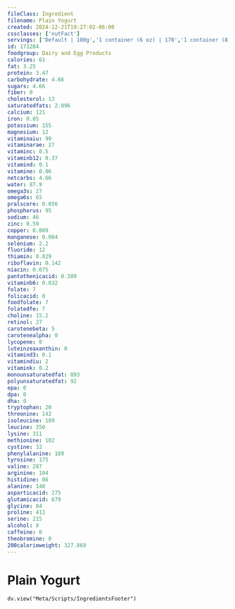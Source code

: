 ```yaml
---
fileClass: Ingredient
filename: Plain Yogurt
created: 2024-12-21T19:27:02-06:00
cssclasses: ['nutFact']
servings: ['Default | 100g','1 container (6 oz) | 170','1 container (8 oz) | 227','1/2 container (4 oz) | 113','1 cup (8 fl oz) | 245']
id: 171284
foodgroup: Dairy and Egg Products
calories: 61
fat: 3.25
protein: 3.47
carbohydrate: 4.66
sugars: 4.66
fiber: 0
cholesterol: 13
saturatedfats: 2.096
calcium: 121
iron: 0.05
potassium: 155
magnesium: 12
vitaminaiu: 99
vitaminarae: 27
vitaminc: 0.5
vitaminb12: 0.37
vitamind: 0.1
vitamine: 0.06
netcarbs: 4.66
water: 87.9
omega3s: 27
omega6s: 65
pralscore: 0.056
phosphorus: 95
sodium: 46
zinc: 0.59
copper: 0.009
manganese: 0.004
selenium: 2.2
fluoride: 12
thiamin: 0.029
riboflavin: 0.142
niacin: 0.075
pantothenicacid: 0.389
vitaminb6: 0.032
folate: 7
folicacid: 0
foodfolate: 7
folatedfe: 7
choline: 15.2
retinol: 27
carotenebeta: 5
carotenealpha: 0
lycopene: 0
luteinzeaxanthin: 0
vitamind3: 0.1
vitamindiu: 2
vitamink: 0.2
monounsaturatedfat: 893
polyunsaturatedfat: 92
epa: 0
dpa: 0
dha: 0
tryptophan: 20
threonine: 142
isoleucine: 189
leucine: 350
lysine: 311
methionine: 102
cystine: 32
phenylalanine: 189
tyrosine: 175
valine: 287
arginine: 104
histidine: 86
alanine: 148
asparticacid: 275
glutamicacid: 679
glycine: 84
proline: 411
serine: 215
alcohol: 0
caffeine: 0
theobromine: 0
200calorieweight: 327.869
---
```


# Plain Yogurt

```dataviewjs
dv.view("Meta/Scripts/IngredientsFooter")
```